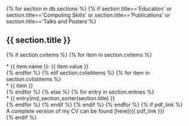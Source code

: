 {% for section in db.sections %}
{% if section.title=='Education' or section.title=='Computing Skills' or section.title=='Publications' or section.title=='Talks and Posters'%}
## {{ section.title }}
{% if section.cvitems %}
{% for item in section.cvitems %}
<div class="lead">
* {{ item.name }}: {{ item.value }}
</div>
{% endfor %}
{% elif section.cvlistitems %}
{% for item in section.cvlistitems %}
<div class="lead">
* {{ item }}
</div>
{% endfor %}
{% else %}
{% for entry in section.entries %}
<div class="lead">
* {{ entry|md_section_sorter(section.title) }}
</div>
{% endfor %}
{% endif %}
{% endif %}
{% endfor %}
{% if pdf_link %}
<div class="lead text-center">
A complete version of my CV can be found [here]({{ pdf_link }})
</div>
{% endif %}
